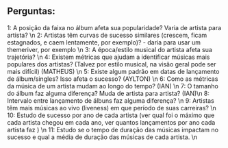 ## Perguntas:
1: A posição da faixa no álbum afeta sua popularidade? Varia de artista para artista? \n
2: Artistas têm curvas de sucesso similares (crescem, ficam estagnados, e caem lentamente, por exemplo)? - daria para usar um themeriver, por exemplo \n
3: A época/estilo musical do artista afeta sua trajetória? \n
4: Existem métricas que ajudam a identificar músicas mais populares dos artistas? (Talvez por estilo musical, na visão geral pode ser mais difícil) (MATHEUS) \n
5: Existe algum padrão em datas de lançamento de álbum/singles? Isso afeta o sucesso? (AYLTON) \n
6: Como as métricas da música de um artista mudam ao longo do tempo? (IAN) \n
7: O tamanho do álbum faz alguma diferença? Muda de artista para artista? (IAN)\n
8: Intervalo entre lançamento de álbuns faz alguma diferença? \n
9: Artistas têm mais músicas ao vivo (liveness) em que período de suas carreiras? \n
10: Estudo de sucesso por ano de cada artista (ver qual foi o máximo que cada artista chegou em cada ano, ver quantos lançamentos por ano cada artista faz ) \n
11: Estudo se o tempo de duração das músicas impactam no sucesso  e qual a média de duração das músicas de cada artista. \n